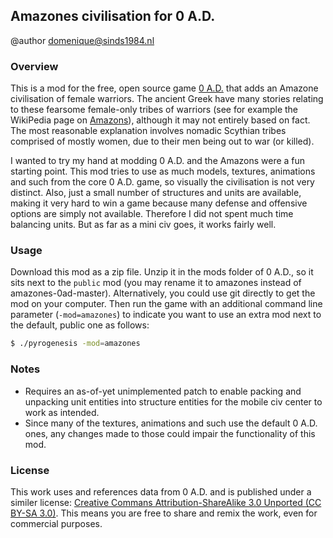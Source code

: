 ## Amazones civilisation for 0 A.D.
@author domenique@sinds1984.nl

### Overview
This is a mod for the free, open source game [0 A.D.](http://www.play0ad.com) that adds an Amazone civilisation of female warriors. The ancient Greek have many stories relating to these fearsome female-only tribes of warriors (see for example the WikiPedia page on [Amazons](http://en.wikipedia.org/wiki/Amazons)), although it may not entirely based on fact. The most reasonable explanation involves nomadic Scythian tribes comprised of mostly women, due to their men being out to war (or killed).

I wanted to try my hand at modding 0 A.D. and the Amazons were a fun starting point. This mod tries to use as much models, textures, animations and such from the core 0 A.D. game, so visually the civilisation is not very distinct. Also, just a small number of structures and units are available, making it very hard to win a game because many defense and offensive options are simply not available. Therefore I did not spent much time balancing units. But as far as a mini civ goes, it works fairly well.

### Usage
Download this mod as a zip file. Unzip it in the mods folder of 0 A.D., so it sits next to the `public` mod (you may rename it to amazones instead of amazones-0ad-master). Alternatively, you could use git directly to get the mod on your computer. Then run the game with an additional command line parameter (`-mod=amazones`) to indicate you want to use an extra mod next to the default, public one as follows:

````sh
$ ./pyrogenesis -mod=amazones
````

### Notes
* Requires an as-of-yet unimplemented patch to enable packing and unpacking unit entities into structure entities for the mobile civ center to work as intended.
* Since many of the textures, animations and such use the default 0 A.D. ones, any changes made to those could impair the functionality of this mod.

### License
This work uses and references data from 0 A.D. and is published under a similer license: [Creative Commans Attribution-ShareAlike 3.0 Unported (CC BY-SA 3.0)](http://creativecommons.org/licenses/by-sa/3.0/deed.en). This means you are free to share and remix the work, even for commercial purposes.
